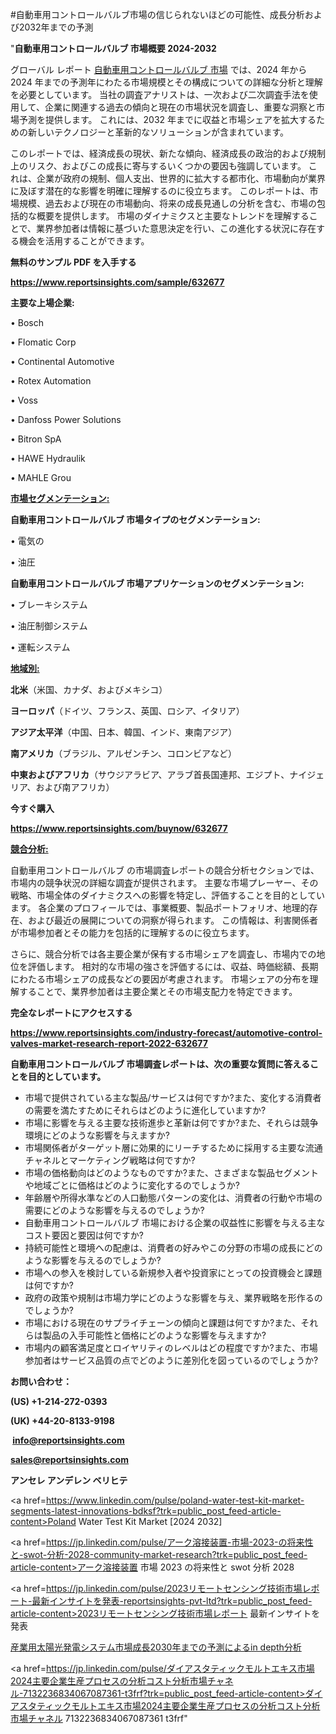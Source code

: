 #自動車用コントロールバルブ市場の信じられないほどの可能性、成長分析および2032年までの予測

"<strong>自動車用コントロールバルブ 市場概要 2024-2032</strong>

グローバル レポート <a href=https://www.reportsinsights.com/sample/632677>自動車用コントロールバルブ 市場</a> では、2024 年から 2024 年までの予測年にわたる市場規模とその構成についての詳細な分析と理解を必要としています。 当社の調査アナリストは、一次および二次調査手法を使用して、企業に関連する過去の傾向と現在の市場状況を調査し、重要な洞察と市場予測を提供します。 これには、2032 年までに収益と市場シェアを拡大​​するための新しいテクノロジーと革新的なソリューションが含まれています。

このレポートでは、経済成長の現状、新たな傾向、経済成長の政治的および規制上のリスク、およびこの成長に寄与するいくつかの要因も強調しています。 これは、企業が政府の規制、個人支出、世界的に拡大する都市化、市場動向が業界に及ぼす潜在的な影響を明確に理解するのに役立ちます。 このレポートは、市場規模、過去および現在の市場動向、将来の成長見通しの分析を含む、市場の包括的な概要を提供します。 市場のダイナミクスと主要なトレンドを理解することで、業界参加者は情報に基づいた意思決定を行い、この進化する状況に存在する機会を活用することができます。

<strong><b>無料のサンプル PDF を入手する</b></strong>

<a href=https://www.reportsinsights.com/sample/632677><strong><u>https://www.reportsinsights.com/sample/632677</u></strong></a>

<strong>主要な上場企業:</strong>

• Bosch

• Flomatic Corp

• Continental Automotive

• Rotex Automation

• Voss

• Danfoss Power Solutions

• Bitron SpA

• HAWE Hydraulik

• MAHLE Grou

<strong><u>市場セグメンテーション</u></strong><strong><u>:</u></strong>

<strong>自動車用コントロールバルブ 市場タイプのセグメンテーション:</strong>

• 電気の

• 油圧

<strong>自動車用コントロールバルブ 市場アプリケーションのセグメンテーション:</strong>

• ブレーキシステム

• 油圧制御システム

• 運転システム

<strong><u>地域別</u></strong><strong><u>:</u></strong>

<strong>北米</strong>（米国、カナダ、およびメキシコ）

<strong>ヨーロッパ</strong>（ドイツ、フランス、英国、ロシア、イタリア）

<strong>アジア太平洋</strong>（中国、日本、韓国、インド、東南アジア）

<strong>南アメリカ</strong>（ブラジル、アルゼンチン、コロンビアなど）

<strong>中東およびアフリカ</strong>（サウジアラビア、アラブ首長国連邦、エジプト、ナイジェリア、および南アフリカ）

<strong>今すぐ購入</strong>

<a href=https://www.reportsinsights.com/buynow/632677><strong><u>https://www.reportsinsights.com/buynow/632677</u></strong></a>

<strong><u>競合分析:</u></strong>

自動車用コントロールバルブ の市場調査レポートの競合分析セクションでは、市場内の競争状況の詳細な調査が提供されます。 主要な市場プレーヤー、その戦略、市場全体のダイナミクスへの影響を特定し、評価することを目的としています。 各企業のプロフィールでは、事業概要、製品ポートフォリオ、地理的存在、および最近の展開についての洞察が得られます。 この情報は、利害関係者が市場参加者とその能力を包括的に理解するのに役立ちます。

さらに、競合分析では各主要企業が保有する市場シェアを調査し、市場内での地位を評価します。 相対的な市場の強さを評価するには、収益、時価総額、長期にわたる市場シェアの成長などの要因が考慮されます。 市場シェアの分布を理解することで、業界参加者は主要企業とその市場支配力を特定できます。

<strong>完全なレポートにアクセスする</strong>

<a href=https://www.reportsinsights.com/industry-forecast/automotive-control-valves-market-research-report-2022-632677><strong><u><b>https://www.reportsinsights.com/industry-forecast/automotive-control-valves-market-research-report-2022-632677</b></u></strong></a>

<strong><b>自動車用コントロールバルブ 市場調査レポートは、次の重要な質問に答えることを目的としています。</b></strong>
<ul>
  <li>市場で提供されている主な製品/サービスは何ですか?また、変化する消費者の需要を満たすためにそれらはどのように進化していますか?</li>
  <li>市場に影響を与える主要な技術進歩と革新は何ですか?また、それらは競争環境にどのような影響を与えますか?</li>
  <li>市場関係者がターゲット層に効果的にリーチするために採用する主要な流通チャネルとマーケティング戦略は何ですか?</li>
  <li>市場の価格動向はどのようなものですか?また、さまざまな製品セグメントや地域ごとに価格はどのように変化するのでしょうか?</li>
  <li>年齢層や所得水準などの人口動態パターンの変化は、消費者の行動や市場の需要にどのような影響を与えるのでしょうか?</li>
  <li>自動車用コントロールバルブ 市場における企業の収益性に影響を与える主なコスト要因と要因は何ですか?</li>
  <li>持続可能性と環境への配慮は、消費者の好みやこの分野の市場の成長にどのような影響を与えるのでしょうか?</li>
  <li>市場への参入を検討している新規参入者や投資家にとっての投資機会と課題は何ですか?</li>
  <li>政府の政策や規制は市場力学にどのような影響を与え、業界戦略を形作るのでしょうか?</li>
  <li>市場における現在のサプライチェーンの傾向と課題は何ですか?また、それらは製品の入手可能性と価格にどのような影響を与えますか?</li>
  <li>市場内の顧客満足度とロイヤリティのレベルはどの程度ですか?また、市場参加者はサービス品質の点でどのように差別化を図っているのでしょうか?</li>
</ul>
<strong>お問い合わせ：</strong>

<strong>(US) +1-214-272-0393</strong>

<strong>(UK) +44-20-8133-9198</strong>

<strong> </strong><a href=info@reportsinsights.com><strong><u>info@reportsinsights.com</u></strong></a>

<a href=sales@reportsinsights.com><strong><u>sales@reportsinsights.com</u></strong></a>

<strong>アンセレ アンデレン ベリヒテ</strong>

<a href=https://www.linkedin.com/pulse/poland-water-test-kit-market-segments-latest-innovations-bdksf?trk=public_post_feed-article-content>Poland Water Test Kit Market [2024 2032]</a>

<a href=https://jp.linkedin.com/pulse/アーク溶接装置-市場-2023-の将来性と-swot-分析-2028-community-market-research?trk=public_post_feed-article-content>アーク溶接装置 市場 2023 の将来性と swot 分析 2028</a>

<a href=https://jp.linkedin.com/pulse/2023リモートセンシング技術市場レポート-最新インサイトを発表-reportsinsights-pvt-ltd?trk=public_post_feed-article-content>2023リモートセンシング技術市場レポート 最新インサイトを発表</a>

<a href=https://www.linkedin.com/pulse/産業用太陽光発電システム市場成長2030年までの予測によるin-depth分析-reportsinsights-pvt-ltd-4nbcf/>産業用太陽光発電システム市場成長2030年までの予測によるin depth分析</a>

<a href=https://jp.linkedin.com/pulse/ダイアスタティックモルトエキス市場2024主要企業生産プロセスの分析コスト分析市場チャネル-7132236834067087361-t3frf?trk=public_post_feed-article-content>ダイアスタティックモルトエキス市場2024主要企業生産プロセスの分析コスト分析市場チャネル 7132236834067087361 t3frf</a>"
